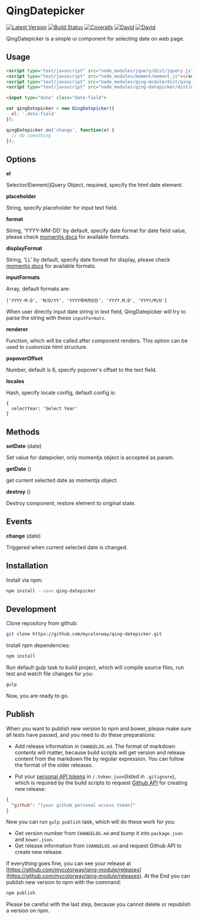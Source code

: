 # QingDatepicker

[![Latest Version](https://img.shields.io/npm/v/qing-datepicker.svg)](https://www.npmjs.com/package/qing-datepicker)
[![Build Status](https://img.shields.io/travis/mycolorway/qing-datepicker.svg)](https://travis-ci.org/mycolorway/qing-datepicker)
[![Coveralls](https://img.shields.io/coveralls/mycolorway/qing-datepicker.svg)](https://coveralls.io/github/mycolorway/qing-datepicker)
[![David](https://img.shields.io/david/mycolorway/qing-datepicker.svg)](https://david-dm.org/mycolorway/qing-datepicker)
[![David](https://img.shields.io/david/dev/mycolorway/qing-datepicker.svg)](https://david-dm.org/mycolorway/qing-datepicker#info=devDependencies)

QingDatepicker is a simple ui component for selecting date on web page.

## Usage

```html
<script type="text/javascript" src="node_modules/jquery/dist/jquery.js"></script>
<script type="text/javascript" src="node_modules/moment/moment.js"></script>
<script type="text/javascript" src="node_modules/qing-module/dist/qing-module.js"></script>
<script type="text/javascript" src="node_modules/qing-datepicker/dist/qing-datepicker.js"></script>

<input type="date" class="date-field">
```

```js
var qingDatepicker = new QingDatepicker({
  el: '.date-field'
});

qingDatepicker.on('change', function(e) {
  // do something
});
```

## Options

__el__

Selector/Element/jQuery Object, required, specify the html date element.

__placeholder__

String, specify placeholder for input text field.

__format__

String, 'YYYY-MM-DD' by default, specify date format for date field value, please check [momentjs docs](http://momentjs.com/docs/#/parsing/string-format/) for available formats.

__displayFormat__

String, 'LL' by default, specify date format for display, please check [momentjs docs](http://momentjs.com/docs/#/parsing/string-format/) for available formats.

__inputFormats__

Array, default formats are:

```
['YYYY-M-D', 'M/D/YY', 'YYYY年M月D日', 'YYYY.M.D', 'YYYY/M/D']
```

When user directly input date string in text field, QingDatepicker will try to parse the string with these `inputFormats`.

__renderer__

Function, which will be called after component renders. This option can be used to customize html structure.

__popoverOffset__

Number, default is 6, specify popover's offset to the text field.

__locales__

Hash, specify locale config, default config is:

```
{
  selectYear: 'Select Year'
}
```

## Methods

__setDate__ (date)

Set value for datepicker, only momentjs object is accepted as param.

__getDate__ ()

get current selected date as momentjs object.

__destroy__ ()

Destroy component, restore element to original state.

## Events

__change__ (date)

Triggered when current selected date is changed.

## Installation

Install via npm:

```bash
npm install --save qing-datepicker
```

## Development

Clone repository from github:

```bash
git clone https://github.com/mycolorway/qing-datepicker.git
```

Install npm dependencies:

```bash
npm install
```

Run default gulp task to build project, which will compile source files, run test and watch file changes for you:

```bash
gulp
```

Now, you are ready to go.

## Publish

When you want to publish new version to npm and bower, please make sure all tests have passed, and you need to do these preparations:

* Add release information in `CHANGELOG.md`. The format of markdown contents will matter, because build scripts will get version and release content from the markdown file by regular expression. You can follow the format of the older releases.

* Put your [personal API tokens](https://github.com/blog/1509-personal-api-tokens) in `/.token.json`(listed in `.gitignore`), which is required by the build scripts to request [Github API](https://developer.github.com/v3/) for creating new release:

```json
{
  "github": "[your github personal access token]"
}
```

Now you can run `gulp publish` task, which will do these work for you:

* Get version number from `CHANGELOG.md` and bump it into `package.json` and `bower.json`.
* Get release information from `CHANGELOG.md` and request Github API to create new release.

If everything goes fine, you can see your release at [https://github.com/mycolorway/qing-module/releases](https://github.com/mycolorway/qing-module/releases). At the End you can publish new version to npm with the command:

```bash
npm publish
```

Please be careful with the last step, because you cannot delete or republish a version on npm.
